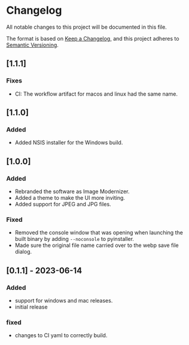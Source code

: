 # Changelog

All notable changes to this project will be documented in this file.

The format is based on [Keep a Changelog](https://keepachangelog.com/en/1.0.0/),
and this project adheres to [Semantic Versioning](https://semver.org/spec/v2.0.0.html).

## [1.1.1]

### Fixes

- CI: The workflow artifact for macos and linux had the same name.


## [1.1.0]

### Added

- Added NSIS installer for the Windows build.

## [1.0.0]

### Added

- Rebranded the software as Image Modernizer.
- Added a theme to make the UI more inviting.
- Added support for JPEG and JPG files.

### Fixed

- Removed the console window that was opening when launching the built binary by adding `--noconsole` to pyinstaller.
- Made sure the original file name carried over to the webp save file dialog.

## [0.1.1] - 2023-06-14

### Added

- support for windows and mac releases.
- initial release

### fixed

- changes to CI yaml to correctly build.
